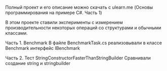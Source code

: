 Полный проект и его описание можно скачать с ulearn.me (Основы программирования на примере C#. Часть 1)

В этом проекте ставили эксперименты с измерением производительности некоторых операций со структурами и обычными классами.

Часть 1. Benchmark В файле BenchmarkTask.cs реализовывали в классе Benchmark интерфейс IBenchmark

Часть 2. Тест StringConstructorFasterThanStringBuilder Сравнивали создание string и stringbuilder
